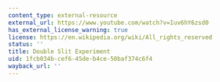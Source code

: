 ```yaml
---
content_type: external-resource
external_url: https://www.youtube.com/watch?v=Iuv6hY6zsd0
has_external_license_warning: true
license: https://en.wikipedia.org/wiki/All_rights_reserved
status: ''
title: Double Slit Experiment
uid: 1fcb034b-cef6-45de-b4ce-50baf374c6f4
wayback_url: ''
---
```

